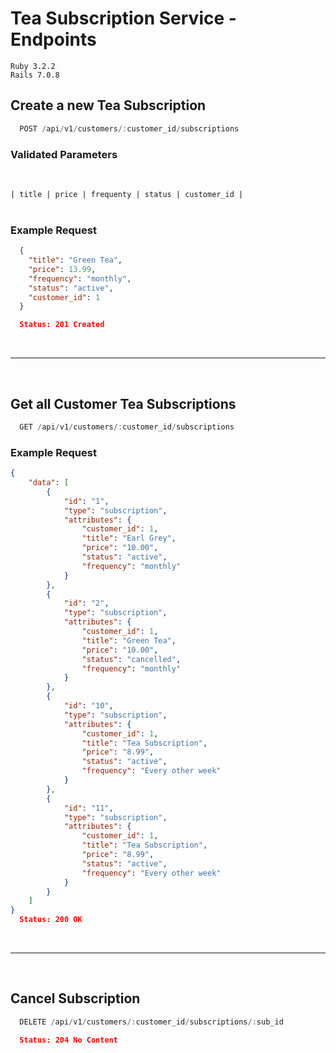 # Tea Subscription Service - Endpoints

`Ruby 3.2.2`<br>
`Rails 7.0.8`

## Create a new Tea Subscription
```js
  POST /api/v1/customers/:customer_id/subscriptions
```

### Validated Parameters
<br>

```| title | price | frequenty | status | customer_id |```
<br>
<br>

### Example Request
```json
  {
    "title": "Green Tea",
    "price": 13.99,
    "frequency": "monthly",
    "status": "active",
    "customer_id": 1
  }

  Status: 201 Created
```
<br>
<hr>
<br>

## Get all Customer Tea Subscriptions
```js
  GET /api/v1/customers/:customer_id/subscriptions
```

### Example Request
```json
{
    "data": [
        {
            "id": "1",
            "type": "subscription",
            "attributes": {
                "customer_id": 1,
                "title": "Earl Grey",
                "price": "10.00",
                "status": "active",
                "frequency": "monthly"
            }
        },
        {
            "id": "2",
            "type": "subscription",
            "attributes": {
                "customer_id": 1,
                "title": "Green Tea",
                "price": "10.00",
                "status": "cancelled",
                "frequency": "monthly"
            }
        },
        {
            "id": "10",
            "type": "subscription",
            "attributes": {
                "customer_id": 1,
                "title": "Tea Subscription",
                "price": "8.99",
                "status": "active",
                "frequency": "Every other week"
            }
        },
        {
            "id": "11",
            "type": "subscription",
            "attributes": {
                "customer_id": 1,
                "title": "Tea Subscription",
                "price": "8.99",
                "status": "active",
                "frequency": "Every other week"
            }
        }
    ]
}
  Status: 200 OK
```
<br>
<hr>
<br>

## Cancel Subscription
```js
  DELETE /api/v1/customers/:customer_id/subscriptions/:sub_id
  ```
```json
  Status: 204 No Content
```

